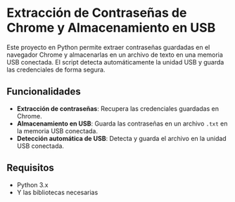 # Extracción de Contraseñas de Chrome y Almacenamiento en USB

Este proyecto en Python permite extraer contraseñas guardadas en el navegador Chrome y almacenarlas en un archivo de texto en una memoria USB conectada. El script detecta automáticamente la unidad USB y guarda las credenciales de forma segura.

## Funcionalidades

- **Extracción de contraseñas**: Recupera las credenciales guardadas en Chrome.
- **Almacenamiento en USB**: Guarda las contraseñas en un archivo `.txt` en la memoria USB conectada.
- **Detección automática de USB**: Detecta y guarda el archivo en la unidad USB conectada.

## Requisitos

- Python 3.x
- Y las bibliotecas necesarias
